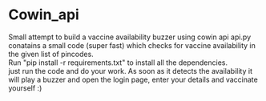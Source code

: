# Cowin_api
Small attempt to build a vaccine availability buzzer using cowin api
api.py conatains a small code (super fast) which checks for vaccine availability in the given list of pincodes.\
Run "pip install -r requirements.txt" to install all the dependencies.\
just run the code and do your work. As soon as it detects the availability it will play a buzzer and open the login page, enter your details and vaccinate yourself :) 
